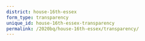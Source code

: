 ```yaml
---
district: house-16th-essex
form_type: transparency
unique_id: house-16th-essex-transparency
permalink: /2020bq/house-16th-essex/transparency/
---
```

